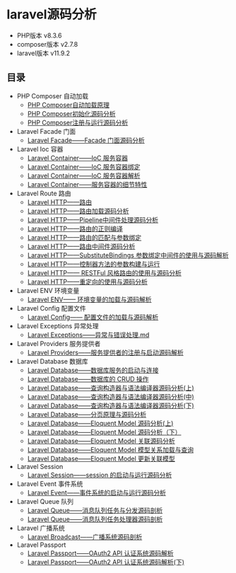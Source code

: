 # laravel源码分析

* PHP版本 v8.3.6
* composer版本 v2.7.8
* laravel版本 v11.9.2

## 目录
* PHP Composer 自动加载
    * [PHP Composer自动加载原理](./composer/load)
    * [PHP Composer初始化源码分析](./composer/init)
    * [PHP Composer注册与运行源码分析](./composer/run)
* Laravel Facade 门面
    * [Laravel Facade——Facade 门面源码分析](./facade/facade)
* Laravel Ioc 容器
    * [Laravel Container——IoC 服务容器](./ioc/service_container)
    * [Laravel Container——IoC 服务容器绑定](./ioc/ioc_source_bind)
    * [Laravel Container——IoC 服务容器解析](./ioc/ioc_source_parse)
    * [Laravel Container——服务容器的细节特性](./ioc/ioc_source_detail)
* Laravel Route 路由
    * [Laravel HTTP——路由](./router/route)
    * [Laravel HTTP——路由加载源码分析](./router/route-analysis)
    * [Laravel HTTP——Pipeline中间件处理源码分析](./router/route-pipeline)
    * [Laravel HTTP——路由的正则编译](./router/route-regex)
    * [Laravel HTTP——路由的匹配与参数绑定](./router/route-match)
    * [Laravel HTTP——路由中间件源码分析](./router/route-middleware-analysis)
    * [Laravel HTTP——SubstituteBindings 参数绑定中间件的使用与源码解析](./router/route-bind-analysis)
    * [Laravel HTTP——控制器方法的参数构建与运行](./router/route-controller)
    * [Laravel HTTP—— RESTFul 风格路由的使用与源码分析](./router/route-restful)
    * [Laravel HTTP——重定向的使用与源码分析](./router/route-redirect)
* Laravel ENV 环境变量
    * [Laravel ENV—— 环境变量的加载与源码解析](./env/env-analysis)
* Laravel Config 配置文件
    * [Laravel Config—— 配置文件的加载与源码解析](./config/config-analysis)
* Laravel Exceptions 异常处理
    * [Laravel Exceptions——异常与错误处理.md](./exception/exception-deal)
* Laravel Providers 服务提供者
    * [Laravel Providers——服务提供者的注册与启动源码解析](./provider/provider-analysis)
* Laravel Database 数据库
    * [Laravel Database——数据库服务的启动与连接](./database/connect)
    * [Laravel Database——数据库的 CRUD 操作](./database/curd)
    * [Laravel Database——查询构造器与语法编译器源码分析\(上\)](./database/build-one)
    * [Laravel Database——查询构造器与语法编译器源码分析\(中\)](./database/build-two)
    * [Laravel Database——查询构造器与语法编译器源码分析\(下\)](./database/build-three)
    * [Laravel Database——分页原理与源码分析](./database/page)
    * [Laravel Database——Eloquent Model 源码分析\(上\)](./database/model-one)
    * [Laravel Database——Eloquent Model 源码分析（下）](./database/model-two)
    * [Laravel Database——Eloquent Model 关联源码分析](./database/model-join)
    * [Laravel Database——Eloquent Model 模型关系加载与查询](./database/model-query)
    * [Laravel Database——Eloquent Model 更新关联模型](./database/model-update)
* Laravel Session
    * [Laravel Session——session 的启动与运行源码分析](./session/session-analysis)
* Laravel Event 事件系统
    * [Laravel Event——事件系统的启动与运行源码分析](./event/event-analysis)
* Laravel Queue 队列
    * [Laravel Queue——消息队列任务与分发源码剖析](./queue/queue-analysis)
    * [Laravel Queue——消息队列任务处理器源码剖析](./queue/queue-deal)
* Laravel 广播系统
    * [Laravel Broadcast——广播系统源码剖析](./broadcast/broadcast-analysis)
* Laravel Passport
    * [Laravel Passport——OAuth2 API 认证系统源码解析](./passport/passport-one)
    * [Laravel Passport——OAuth2 API 认证系统源码解析\(下\)](./passport/passport-two)

